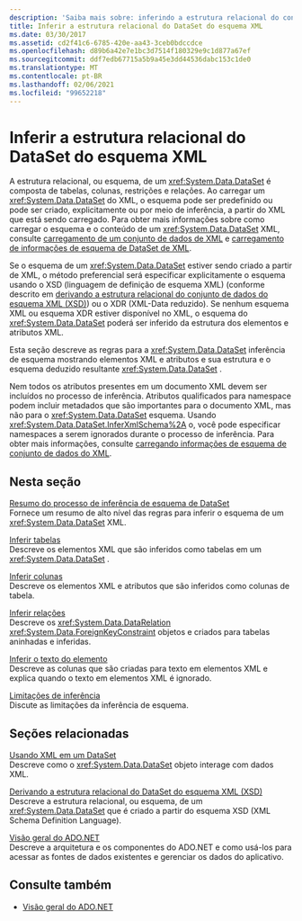 ```yaml
---
description: 'Saiba mais sobre: inferindo a estrutura relacional do conjunto de dados de XML'
title: Inferir a estrutura relacional do DataSet do esquema XML
ms.date: 03/30/2017
ms.assetid: cd2f41c6-6785-420e-aa43-3ceb0bdccdce
ms.openlocfilehash: d89b6a42e7e1bc3d7514f180329e9c1d877a67ef
ms.sourcegitcommit: ddf7edb67715a5b9a45e3dd44536dabc153c1de0
ms.translationtype: MT
ms.contentlocale: pt-BR
ms.lasthandoff: 02/06/2021
ms.locfileid: "99652218"
---
```

# <a name="inferring-dataset-relational-structure-from-xml"></a>Inferir a estrutura relacional do DataSet do esquema XML

A estrutura relacional, ou esquema, de um <xref:System.Data.DataSet> é composta de tabelas, colunas, restrições e relações. Ao carregar um <xref:System.Data.DataSet> do XML, o esquema pode ser predefinido ou pode ser criado, explicitamente ou por meio de inferência, a partir do XML que está sendo carregado. Para obter mais informações sobre como carregar o esquema e o conteúdo de um <xref:System.Data.DataSet> XML, consulte [carregamento de um conjunto de dados de XML](loading-a-dataset-from-xml.md) e [carregamento de informações de esquema de DataSet de XML](loading-dataset-schema-information-from-xml.md).  
  
 Se o esquema de um <xref:System.Data.DataSet> estiver sendo criado a partir de XML, o método preferencial será especificar explicitamente o esquema usando o XSD (linguagem de definição de esquema XML) (conforme descrito em [derivando a estrutura relacional do conjunto de dados do esquema XML (XSD)](deriving-dataset-relational-structure-from-xml-schema-xsd.md)) ou o XDR (XML-Data reduzido). Se nenhum esquema XML ou esquema XDR estiver disponível no XML, o esquema do <xref:System.Data.DataSet> poderá ser inferido da estrutura dos elementos e atributos XML.  
  
 Esta seção descreve as regras para a <xref:System.Data.DataSet> inferência de esquema mostrando elementos XML e atributos e sua estrutura e o esquema deduzido resultante <xref:System.Data.DataSet> .  
  
 Nem todos os atributos presentes em um documento XML devem ser incluídos no processo de inferência. Atributos qualificados para namespace podem incluir metadados que são importantes para o documento XML, mas não para o <xref:System.Data.DataSet> esquema. Usando <xref:System.Data.DataSet.InferXmlSchema%2A> o, você pode especificar namespaces a serem ignorados durante o processo de inferência. Para obter mais informações, consulte [carregando informações de esquema de conjunto de dados do XML](loading-dataset-schema-information-from-xml.md).  
  
## <a name="in-this-section"></a>Nesta seção  

 [Resumo do processo de inferência de esquema de DataSet](summary-of-the-dataset-schema-inference-process.md)  
 Fornece um resumo de alto nível das regras para inferir o esquema de um <xref:System.Data.DataSet> XML.  
  
 [Inferir tabelas](inferring-tables.md)  
 Descreve os elementos XML que são inferidos como tabelas em um <xref:System.Data.DataSet> .  
  
 [Inferir colunas](inferring-columns.md)  
 Descreve os elementos XML e atributos que são inferidos como colunas de tabela.  
  
 [Inferir relações](inferring-relationships.md)  
 Descreve os <xref:System.Data.DataRelation> <xref:System.Data.ForeignKeyConstraint> objetos e criados para tabelas aninhadas e inferidas.  
  
 [Inferir o texto do elemento](inferring-element-text.md)  
 Descreve as colunas que são criadas para texto em elementos XML e explica quando o texto em elementos XML é ignorado.  
  
 [Limitações de inferência](inference-limitations.md)  
 Discute as limitações da inferência de esquema.  
  
## <a name="related-sections"></a>Seções relacionadas  

 [Usando XML em um DataSet](using-xml-in-a-dataset.md)  
 Descreve como o <xref:System.Data.DataSet> objeto interage com dados XML.  
  
 [Derivando a estrutura relacional do DataSet do esquema XML (XSD)](deriving-dataset-relational-structure-from-xml-schema-xsd.md)  
 Descreve a estrutura relacional, ou esquema, de um <xref:System.Data.DataSet> que é criado a partir do esquema XSD (XML Schema Definition Language).  
  
 [Visão geral do ADO.NET](../ado-net-overview.md)  
 Descreve a arquitetura e os componentes do ADO.NET e como usá-los para acessar as fontes de dados existentes e gerenciar os dados do aplicativo.  
  
## <a name="see-also"></a>Consulte também

- [Visão geral do ADO.NET](../ado-net-overview.md)
